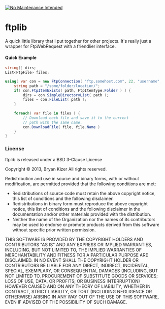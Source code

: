 [![No Maintenance Intended](https://img.shields.io/badge/No%20Maintenance%20Intended-x-red.svg?style=flat-square&longCache=true)](http://unmaintained.tech/)

# ftplib

A quick little library that I put together for other projects. It's really just a wrapper for FtpWebRequest with a friendlier interface.


#### Quick Example
```cs
string[] dirs;
List<FtpFile> files;

using( var con = new FtpConnection( "ftp.somehost.com", 22, "username", "password", true ) ) {
    string path = "/some/folder/location/";
    if( con.FtpItemExists( path, FtpItemType.Folder ) ) {
        dirs = con.SimpleDirectoryList( path );
        files = con.FileList( path );
    }
    
    foreach( var file in files ) {
        // Download each file and save it to the current
        // path with the same name.
        con.DownloadFile( file, file.Name )
    }
}
```

### License
ftplib is released under a BSD 3-Clause License

Copyright &copy; 2013, Bryan Kizer
All rights reserved. 

Redistribution and use in source and binary forms, with or without 
modification, are permitted provided that the following conditions are 
met: 

* Redistributions of source code must retain the above copyright notice, 
  this list of conditions and the following disclaimer.
* Redistributions in binary form must reproduce the above copyright notice,
  this list of conditions and the following disclaimer in the documentation
  and/or other materials provided with the distribution.
* Neither the name of the Organization nor the names of its contributors 
  may be used to endorse or promote products derived from this software 
  without specific prior written permission. 
  
THIS SOFTWARE IS PROVIDED BY THE COPYRIGHT HOLDERS AND CONTRIBUTORS "AS 
IS" AND ANY EXPRESS OR IMPLIED WARRANTIES, INCLUDING, BUT NOT LIMITED 
TO, THE IMPLIED WARRANTIES OF MERCHANTABILITY AND FITNESS FOR A 
PARTICULAR PURPOSE ARE DISCLAIMED. IN NO EVENT SHALL THE COPYRIGHT 
HOLDER OR CONTRIBUTORS BE LIABLE FOR ANY DIRECT, INDIRECT, INCIDENTAL, 
SPECIAL, EXEMPLARY, OR CONSEQUENTIAL DAMAGES (INCLUDING, BUT NOT LIMITED 
TO, PROCUREMENT OF SUBSTITUTE GOODS OR SERVICES; LOSS OF USE, DATA, OR 
PROFITS; OR BUSINESS INTERRUPTION) HOWEVER CAUSED AND ON ANY THEORY OF 
LIABILITY, WHETHER IN CONTRACT, STRICT LIABILITY, OR TORT (INCLUDING 
NEGLIGENCE OR OTHERWISE) ARISING IN ANY WAY OUT OF THE USE OF THIS 
SOFTWARE, EVEN IF ADVISED OF THE POSSIBILITY OF SUCH DAMAGE. 

